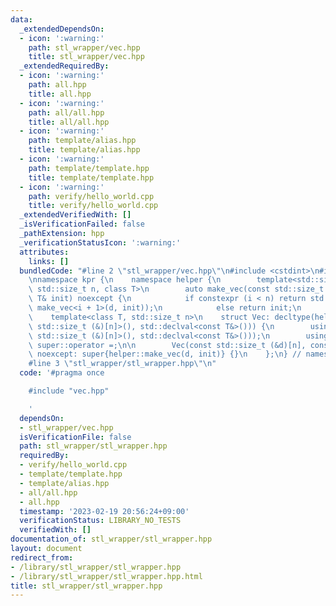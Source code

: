 ```yaml
---
data:
  _extendedDependsOn:
  - icon: ':warning:'
    path: stl_wrapper/vec.hpp
    title: stl_wrapper/vec.hpp
  _extendedRequiredBy:
  - icon: ':warning:'
    path: all.hpp
    title: all.hpp
  - icon: ':warning:'
    path: all/all.hpp
    title: all/all.hpp
  - icon: ':warning:'
    path: template/alias.hpp
    title: template/alias.hpp
  - icon: ':warning:'
    path: template/template.hpp
    title: template/template.hpp
  - icon: ':warning:'
    path: verify/hello_world.cpp
    title: verify/hello_world.cpp
  _extendedVerifiedWith: []
  _isVerificationFailed: false
  _pathExtension: hpp
  _verificationStatusIcon: ':warning:'
  attributes:
    links: []
  bundledCode: "#line 2 \"stl_wrapper/vec.hpp\"\n#include <cstdint>\n#include <vector>\n\
    \nnamespace kpr {\n    namespace helper {\n        template<std::size_t i = 0,\
    \ std::size_t n, class T>\n        auto make_vec(const std::size_t (&d)[n], const\
    \ T& init) noexcept {\n            if constexpr (i < n) return std::vector(d[i],\
    \ make_vec<i + 1>(d, init));\n            else return init;\n        }\n    }\n\
    \    template<class T, std::size_t n>\n    struct Vec: decltype(helper::make_vec(std::declval<const\
    \ std::size_t (&)[n]>(), std::declval<const T&>())) {\n        using super = decltype(helper::make_vec(std::declval<const\
    \ std::size_t (&)[n]>(), std::declval<const T&>()));\n        using super::vector,\
    \ super::operator =;\n\n        Vec(const std::size_t (&d)[n], const T& init)\
    \ noexcept: super{helper::make_vec(d, init)} {}\n    };\n} // namespace kpr\n\
    #line 3 \"stl_wrapper/stl_wrapper.hpp\"\n"
  code: '#pragma once

    #include "vec.hpp"

    '
  dependsOn:
  - stl_wrapper/vec.hpp
  isVerificationFile: false
  path: stl_wrapper/stl_wrapper.hpp
  requiredBy:
  - verify/hello_world.cpp
  - template/template.hpp
  - template/alias.hpp
  - all/all.hpp
  - all.hpp
  timestamp: '2023-02-19 20:56:24+09:00'
  verificationStatus: LIBRARY_NO_TESTS
  verifiedWith: []
documentation_of: stl_wrapper/stl_wrapper.hpp
layout: document
redirect_from:
- /library/stl_wrapper/stl_wrapper.hpp
- /library/stl_wrapper/stl_wrapper.hpp.html
title: stl_wrapper/stl_wrapper.hpp
---
```

